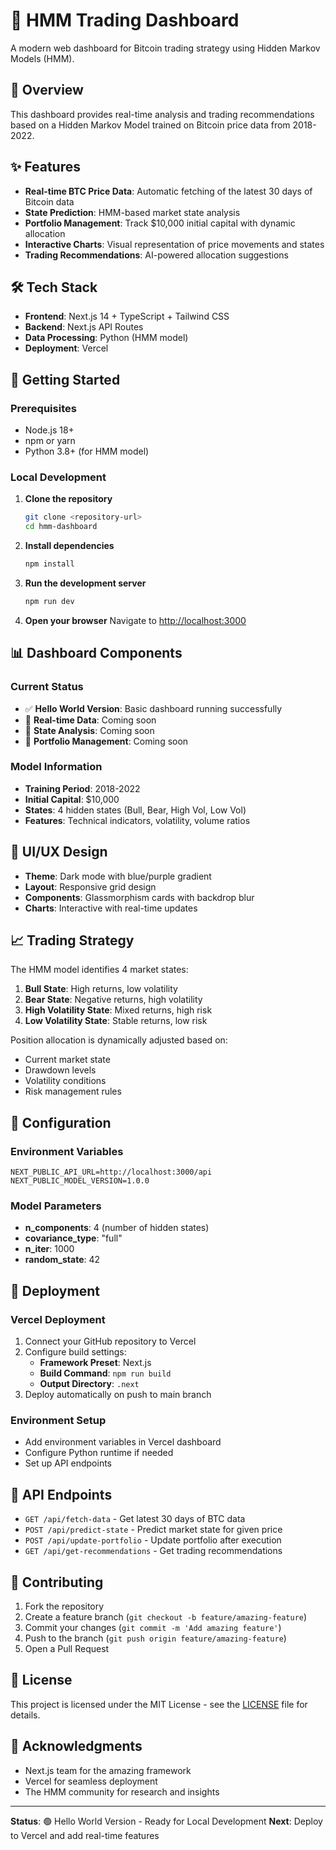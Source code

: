 # 🚀 HMM Trading Dashboard

A modern web dashboard for Bitcoin trading strategy using Hidden Markov Models (HMM).

## 🎯 Overview

This dashboard provides real-time analysis and trading recommendations based on a Hidden Markov Model trained on Bitcoin price data from 2018-2022.

## ✨ Features

- **Real-time BTC Price Data**: Automatic fetching of the latest 30 days of Bitcoin data
- **State Prediction**: HMM-based market state analysis
- **Portfolio Management**: Track $10,000 initial capital with dynamic allocation
- **Interactive Charts**: Visual representation of price movements and states
- **Trading Recommendations**: AI-powered allocation suggestions

## 🛠️ Tech Stack

- **Frontend**: Next.js 14 + TypeScript + Tailwind CSS
- **Backend**: Next.js API Routes
- **Data Processing**: Python (HMM model)
- **Deployment**: Vercel

## 🚀 Getting Started

### Prerequisites

- Node.js 18+ 
- npm or yarn
- Python 3.8+ (for HMM model)

### Local Development

1. **Clone the repository**
   ```bash
   git clone <repository-url>
   cd hmm-dashboard
   ```

2. **Install dependencies**
   ```bash
   npm install
   ```

3. **Run the development server**
   ```bash
   npm run dev
   ```

4. **Open your browser**
   Navigate to [http://localhost:3000](http://localhost:3000)

## 📊 Dashboard Components

### Current Status
- ✅ **Hello World Version**: Basic dashboard running successfully
- 🚧 **Real-time Data**: Coming soon
- 🚧 **State Analysis**: Coming soon
- 🚧 **Portfolio Management**: Coming soon

### Model Information
- **Training Period**: 2018-2022
- **Initial Capital**: $10,000
- **States**: 4 hidden states (Bull, Bear, High Vol, Low Vol)
- **Features**: Technical indicators, volatility, volume ratios

## 🎨 UI/UX Design

- **Theme**: Dark mode with blue/purple gradient
- **Layout**: Responsive grid design
- **Components**: Glassmorphism cards with backdrop blur
- **Charts**: Interactive with real-time updates

## 📈 Trading Strategy

The HMM model identifies 4 market states:
1. **Bull State**: High returns, low volatility
2. **Bear State**: Negative returns, high volatility  
3. **High Volatility State**: Mixed returns, high risk
4. **Low Volatility State**: Stable returns, low risk

Position allocation is dynamically adjusted based on:
- Current market state
- Drawdown levels
- Volatility conditions
- Risk management rules

## 🔧 Configuration

### Environment Variables
```env
NEXT_PUBLIC_API_URL=http://localhost:3000/api
NEXT_PUBLIC_MODEL_VERSION=1.0.0
```

### Model Parameters
- **n_components**: 4 (number of hidden states)
- **covariance_type**: "full"
- **n_iter**: 1000
- **random_state**: 42

## 🚀 Deployment

### Vercel Deployment
1. Connect your GitHub repository to Vercel
2. Configure build settings:
   - **Framework Preset**: Next.js
   - **Build Command**: `npm run build`
   - **Output Directory**: `.next`
3. Deploy automatically on push to main branch

### Environment Setup
- Add environment variables in Vercel dashboard
- Configure Python runtime if needed
- Set up API endpoints

## 📝 API Endpoints

- `GET /api/fetch-data` - Get latest 30 days of BTC data
- `POST /api/predict-state` - Predict market state for given price
- `POST /api/update-portfolio` - Update portfolio after execution
- `GET /api/get-recommendations` - Get trading recommendations

## 🤝 Contributing

1. Fork the repository
2. Create a feature branch (`git checkout -b feature/amazing-feature`)
3. Commit your changes (`git commit -m 'Add amazing feature'`)
4. Push to the branch (`git push origin feature/amazing-feature`)
5. Open a Pull Request

## 📄 License

This project is licensed under the MIT License - see the [LICENSE](LICENSE) file for details.

## 🙏 Acknowledgments

- Next.js team for the amazing framework
- Vercel for seamless deployment
- The HMM community for research and insights

---

**Status**: 🟢 Hello World Version - Ready for Local Development
**Next**: Deploy to Vercel and add real-time features
